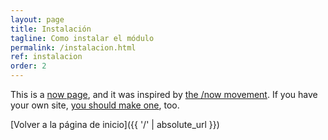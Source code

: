 ```yaml
---
layout: page
title: Instalación
tagline: Como instalar el módulo
permalink: /instalacion.html
ref: instalacion
order: 2
---
```


This is a [now page](https://nownownow.com/about), and it was inspired by [the /now movement](https://sivers.org/nowff). If you have your own site, [you should make one](https://nownownow.com/about), too.

[Volver a la página de inicio]({{ '/' | absolute_url }})
